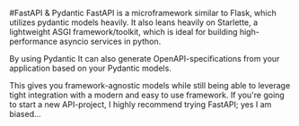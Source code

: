 #FastAPI & Pydantic
FastAPI is a microframework similar to Flask, which utilizes pydantic models heavily. It also leans heavily on Starlette, a lightweight ASGI framework/toolkit, which is ideal for building high-performance asyncio services in python.

By using Pydantic It can also generate OpenAPI-specifications from your application based on your Pydantic models.

This gives you  framework-agnostic models while still being able to leverage tight integration with a modern and easy to use framework. If you're going to start a new API-project, I highly recommend trying FastAPI; yes I am biased...
~~~~